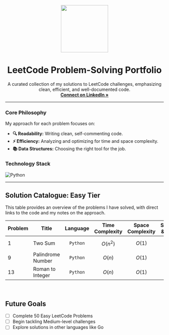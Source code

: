 <p align="center">
  <img src="https://leetcode.com/_next/static/images/logo-dark-c96c407d175e36c81e236fcfdd682a0b.png" width="150">
</p>

<h1 align="center">LeetCode Problem-Solving Portfolio</h1>

<p align="center">
  A curated collection of my solutions to LeetCode challenges, emphasizing clean, efficient, and well-documented code.
  <br>
  <a href="https://www.linkedin.com/in/jeffery-maju-710975337"><strong>Connect on LinkedIn »</strong></a>
</p>

---

### Core Philosophy
My approach for each problem focuses on:
- **:mag: Readability:** Writing clean, self-commenting code.
- **:zap: Efficiency:** Analyzing and optimizing for time and space complexity.
- **:books: Data Structures:** Choosing the right tool for the job.

### Technology Stack
<p>
  <img src="https://img.shields.io/badge/Python-3776AB?style=for-the-badge&logo=python&logoColor=white" alt="Python">
</p>

---

## Solution Catalogue: Easy Tier

This table provides an overview of the problems I have solved, with direct links to the code and my notes on the approach.

| Problem | Title | Language | Time Complexity | Space Complexity | Solution & Notes |
|---|---|:---:|:---:|:---:|:---:|
| 1 | Two Sum | `Python` | $O(n^2)$ | $O(1)$ | [View Code](TwoSum.py) |
| 9 | Palindrome Number | `Python` | $O(n)$ | $O(1)$ | [View Code](Palindrome.py) |
| 13 | Roman to Integer | `Python` | $O(n)$ | $O(1)$ | [View Code](RomanToInteger.py) |

<br>

## Future Goals
- [ ] Complete 50 Easy LeetCode Problems
- [ ] Begin tackling Medium-level challenges
- [ ] Explore solutions in other languages like Go
